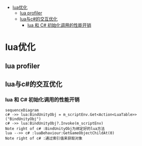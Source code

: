 - [lua优化](#lua优化)
  - [lua profiler](#lua-profiler)
  - [lua与c#的交互优化](#lua与c的交互优化)
    - [lua 和 C# 初始化调用的性能开销](#lua-和-c-初始化调用的性能开销)

# lua优化

## lua profiler

## lua与c#的交互优化

### lua 和 C# 初始化调用的性能开销
```mermaid
sequenceDiagram
c# ->> lua:BindUnityObj = m_scriptEnv.Get<Action<LuaTable>>("BindUnityObj")
c# ->> lua:BindUnityObj?.Invoke(m_scriptEnv)
Note right of c# :BindUnityObj为绑定好的lua方法
lua -->> c# :luaBehaviour:GetGameObjectChildAt(0)
Note right of c# :通过索引值来获取对象
```
